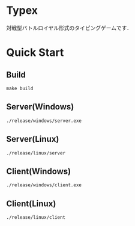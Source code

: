 # Typex
対戦型バトルロイヤル形式のタイピングゲームです．

# Quick Start
## Build
```
make build
```
## Server(Windows)
```
./release/windows/server.exe
```
## Server(Linux)
```
./release/linux/server
```

## Client(Windows)
```
./release/windows/client.exe
```

## Client(Linux)
```
./release/linux/client
```